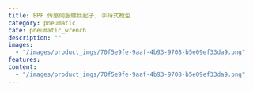 ```yaml
---
title: EPF 传感伺服螺丝起子, 手持式枪型
category: pneumatic
cate: pneumatic_wrench
description: ""
images:
  - "/images/product_imgs/70f5e9fe-9aaf-4b93-9708-b5e09ef33da9.png"
features:
content:
  - "/images/product_imgs/70f5e9fe-9aaf-4b93-9708-b5e09ef33da9.png"
---
```

